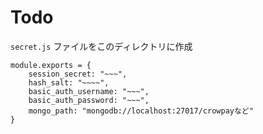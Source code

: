 # Todo
`secret.js` ファイルをこのディレクトリに作成

```
module.exports = {
    session_secret: "~~~",
    hash_salt: "~~~~",
    basic_auth_username: "~~~",
    basic_auth_password: "~~~",
    mongo_path: "mongodb://localhost:27017/crowpayなど"
}
```